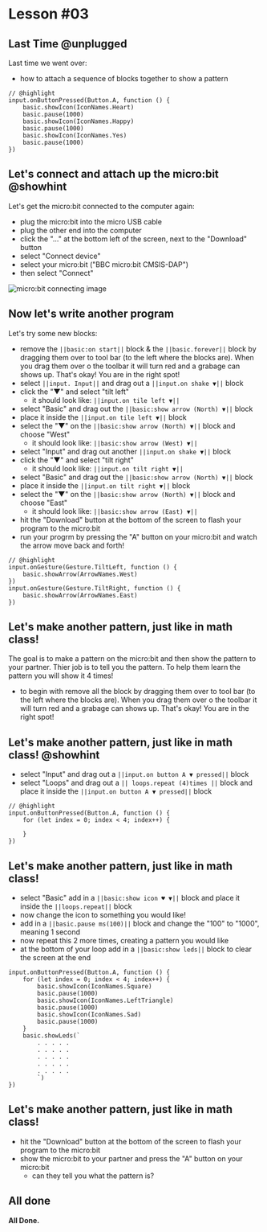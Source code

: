# Lesson #03

## Last Time @unplugged

Last time we went over:
- how to attach a sequence of blocks together to show a pattern

```blocks
// @highlight
input.onButtonPressed(Button.A, function () {
    basic.showIcon(IconNames.Heart)
    basic.pause(1000)
    basic.showIcon(IconNames.Happy)
    basic.pause(1000)
    basic.showIcon(IconNames.Yes)
    basic.pause(1000)
})
```

## Let's connect and attach up the micro:bit @showhint

Let's get the micro:bit connected to the computer again:
- plug the micro:bit into the micro USB cable
- plug the other end into the computer
- click the "..." at the bottom left of the screen, next to the "Download" button
- select "Connect device"
- select your micro:bit ("BBC micro:bit CMSIS-DAP")
- then select "Connect"

![micro:bit connecting image](https://raw.githubusercontent.com/Mr-Coxall/Microbit-Christmas-Decoration/master/docs/static/pair.png)

## Now let's write another program

Let's try some new blocks:
- remove the ``||basic:on start||`` block & the ``||basic.forever||`` block by dragging them over to tool bar (to the left where the blocks are). When you drag them over o the toolbar it will turn red and a grabage can shows up. That's okay! You are in the right spot!
- select ``||input. Input||`` and drag out a ``||input.on shake ▼||`` block
- click the "▼" and select "tilt left"
  - it should look like: ``||input.on tile left ▼||``
- select "Basic" and drag out the ``||basic:show arrow (North) ▼||`` block
- place it inside the ``||input.on tile left ▼||`` block
- select the "▼" on the ``||basic:show arrow (North) ▼||`` block and choose "West"
  - it should look like: ``||basic:show arrow (West) ▼||``
- select "Input" and drag out another ``||input.on shake ▼||`` block
- click the "▼" and select "tilt right"
  - it should look like: ``||input.on tilt right ▼||``
- select "Basic" and drag out the ``||basic:show arrow (North) ▼||`` block
- place it inside the ``||input.on tilt right ▼||`` block
- select the "▼" on the ``||basic:show arrow (North) ▼||`` block and choose "East"
  - it should look like: ``||basic:show arrow (East) ▼||``
- hit the "Download" button at the bottom of the screen to flash your program to the micro:bit
- run your progrm by pressing the "A" button on your micro:bit and watch the arrow move back and forth!

```blocks
// @highlight
input.onGesture(Gesture.TiltLeft, function () {
    basic.showArrow(ArrowNames.West)
})
input.onGesture(Gesture.TiltRight, function () {
    basic.showArrow(ArrowNames.East)
})
```

## Let's make another pattern, just like in math class!

The goal is to make a pattern on the micro:bit and then show the pattern to your partner. Thier job is to tell you the pattern. To help them learn the pattern you will show it 4 times!

- to begin with remove all the block by dragging them over to tool bar (to the left where the blocks are). When you drag them over o the toolbar it will turn red and a grabage can shows up. That's okay! You are in the right spot!

## Let's make another pattern, just like in math class! @showhint

- select "Input" and drag out a ``||input.on button A ▼ pressed||`` block
- select "Loops" and drag out a ``|| loops.repeat (4)times ||`` block and place it inside the ``||input.on button A ▼ pressed||`` block 

```blocks
// @highlight
input.onButtonPressed(Button.A, function () {
    for (let index = 0; index < 4; index++) {
    	
    }
})
```
## Let's make another pattern, just like in math class!

- select "Basic" add in a ``||basic:show icon ♥ ▼||`` block and place it inside the ``||loops.repeat||`` block
- now change the icon to something you would like!
- add in a ``||basic.pause ms(100)||`` block and change the "100" to "1000", meaning 1 second
- now repeat this 2 more times, creating a pattern you would like
- at the bottom of your loop add in a ``||basic:show leds||`` block to clear the screen at the end

```blocks
input.onButtonPressed(Button.A, function () {
    for (let index = 0; index < 4; index++) {
        basic.showIcon(IconNames.Square)
        basic.pause(1000)
        basic.showIcon(IconNames.LeftTriangle)
        basic.pause(1000)
        basic.showIcon(IconNames.Sad)
        basic.pause(1000)
    }
    basic.showLeds(`
        . . . . .
        . . . . .
        . . . . .
        . . . . .
        . . . . .
        `)
})
```

## Let's make another pattern, just like in math class!

- hit the "Download" button at the bottom of the screen to flash your program to the micro:bit
- show the micro:bit to your partner and press the "A" button on your micro:bit
  - can they tell you what the pattern is?

## All done

**All Done.**
